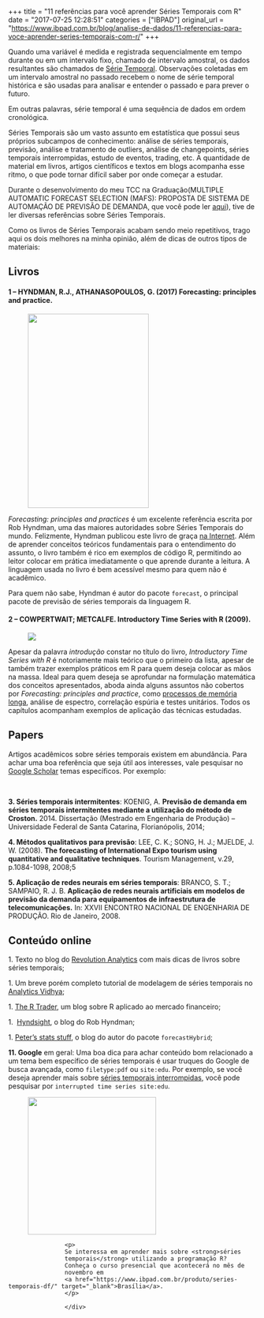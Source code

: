 +++
title = "11 referências para você aprender Séries Temporais com R"
date = "2017-07-25 12:28:51"
categories = ["IBPAD"]
original_url = "https://www.ibpad.com.br/blog/analise-de-dados/11-referencias-para-voce-aprender-series-temporais-com-r/"
+++

<div class="post-inner-content">
<p>
Quando uma variável é medida e registrada sequencialmente em tempo
durante ou em um intervalo fixo, chamado de intervalo amostral, os dados
resultantes são chamados de
<a href="https://www.ibpad.com.br/produto/series-temporais-df/" target="_blank">Série
Temporal</a>. Observações coletadas em um intervalo amostral no passado
recebem o nome de série temporal histórica e são usadas para analisar e
entender o passado e para prever o futuro.
</p>
<p>
Em outras palavras, série temporal é uma sequência de dados em ordem
cronológica.
</p>
<p>
Séries Temporais são um vasto assunto em estatística que possui seus
próprios subcampos de conhecimento: análise de séries temporais,
previsão, análise e tratamento de outliers, análise de changepoints,
séries temporais interrompidas, estudo de eventos, trading, etc. A
quantidade de material em livros, artigos científicos e textos em blogs
acompanha esse ritmo, o que pode tornar difícil saber por onde começar a
estudar.
</p>
<p>
Durante o desenvolvimento do meu TCC na Graduação(MULTIPLE AUTOMATIC
FORECAST SELECTION (MAFS): PROPOSTA DE SISTEMA DE AUTOMAÇÃO DE PREVISÃO
DE DEMANDA, que você pode ler
<a href="https://www.scribd.com/document/336226569/TCC-Sillas-MULTIPLE-AUTOMATIC-FORECAST-SELECTION-MAFS-PROPOSTA-DE-SISTEMA-DE-AUTOMACAO-DE-PREVISAO-DE-DEMANDA" target="_blank" rel="noopener">aqui</a>),
tive de ler diversas referências sobre Séries Temporais.
</p>
<p>
Como os livros de Séries Temporais acabam sendo meio repetitivos, trago
aqui os dois melhores na minha opinião, além de dicas de outros tipos de
materiais:
</p>
<h2>
Livros
</h2>

<h4>
1 – HYNDMAN, R.J., ATHANASOPOULOS, G. (2017) Forecasting: principles and
practice.
</h4>

<figure class="wpb_wrapper vc_figure">
<img class="vc_single_image-img" width="245" height="394" src="https://i.imgur.com/YCTRIZ3.png">

</figure>

<p>
<em>Forecasting: principles and practices</em> é um excelente referência
escrita por Rob Hyndman, uma das maiores autoridades sobre Séries
Temporais do mundo. Felizmente, Hyndman publicou este livro de graça
<a href="https://www.otexts.org/fpp/">na Internet</a>. Além de aprender
conceitos teóricos fundamentais para o entendimento do assunto, o livro
também é rico em exemplos de código R, permitindo ao leitor colocar em
prática imediatamente o que aprende durante a leitura. A linguagem usada
no livro é bem acessível mesmo para quem não é acadêmico.
</p>
<p>
Para quem não sabe, Hyndman é autor do pacote <code>forecast</code>, o
principal pacote de previsão de séries temporais da linguagem R.
</p>

<h4>
2 – COWPERTWAIT; METCALFE. Introductory Time Series with R (2009).
</h4>

<figure class="wpb_wrapper vc_figure">
<img class="vc_single_image-img" src="https://i0.wp.com/i.imgur.com/ICWCl1r.png?zoom=0.8999999761581421&amp;resize=300%2C300">

</figure>

<p>
Apesar da palavra <em>introdução</em> constar no título do livro,
<em>Introductory Time Series with R</em> é notoriamente mais teórico que
o primeiro da lista, apesar de também trazer exemplos práticos em R para
quem deseja colocar as mãos na massa. Ideal para quem deseja se
aprofundar na formulação matemática dos conceitos apresentados, aboda
ainda alguns assuntos não cobertos por <em>Forecasting: principles and
practice</em>, como
<a href="https://en.wikipedia.org/wiki/Long-range_dependence">processos
de memória longa</a>, análise de espectro, correlação espúria e testes
unitários. Todos os capítulos acompanham exemplos de aplicação das
técnicas estudadas.
</p>

<div class="vc_row wpb_row vc_row-fluid">
<div class="wpb_column vc_column_container vc_col-sm-12">
<div class="vc_column-inner ">
<div class="wpb_wrapper">
<div class="wpb_text_column wpb_content_element ">
<div class="wpb_wrapper">
<h2>
Papers
</h2>
<p>
Artigos acadêmicos sobre séries temporais existem em abundância. Para
achar uma boa referência que seja útil aos interesses, vale pesquisar no
<a href="https://scholar.google.com/">Google Scholar</a> temas
específicos. Por exemplo:
</p>
<p>
 
</p>
<p>
<strong>3. Séries temporais intermitentes</strong>: KOENIG, A.
<strong>Previsão de demanda em séries temporais intermitentes mediante a
utilização do método de Croston.</strong> 2014. Dissertação (Mestrado em
Engenharia de Produção) – Universidade Federal de Santa Catarina,
Florianópolis, 2014;
</p>
<p>
<strong>4. Métodos qualitativos para previsão</strong>: LEE, C. K.;
SONG, H. J.; MJELDE, J. W. (2008). <strong>The forecasting of
International Expo tourism using quantitative and qualitative
techniques</strong>. Tourism Management, v.29, p.1084-1098, 2008;5
</p>
<p>
<strong>5. Aplicação de redes neurais em séries temporais</strong>:
BRANCO, S. T.; SAMPAIO, R. J. B. <strong>Aplicação de redes neurais
artificiais em modelos de previsão da demanda para equipamentos de
infraestrutura de telecomunicações.</strong> In: XXVII ENCONTRO NACIONAL
DE ENGENHARIA DE PRODUÇÃO. Rio de Janeiro, 2008.
</p>
<h2>
Conteúdo online
</h2>
<p>
1.  Texto no blog do
    <a href="http://blog.revolutionanalytics.com/2013/06/learning-time-series-with-r.html">Revolution
    Analytics</a> com mais dicas de livros sobre séries temporais;
    </p>
    <p>
    1.  Um breve porém completo tutorial de modelagem de séries
        temporais no
        <a href="https://www.analyticsvidhya.com/blog/2015/12/complete-tutorial-time-series-modeling/">Analytics
        Vidhya</a>;
        </p>
        <p>
        1.  <a href="http://www.thertrader.com/">The R Trader</a>, um
            blog sobre R aplicado ao mercado financeiro;
            </p>
            <p>
            1.   <a href="https://robjhyndman.com/hyndsight/">Hyndsight</a>,
                o blog do Rob Hyndman;
                </p>
                <p>
                1.  <a href="https://ellisp.github.io/">Peter’s stats
                    stuff</a>, o blog do autor do pacote
                    <code>forecastHybrid</code>;
                    </p>
                    <p>
                    <strong>11. Google</strong> em geral: Uma boa dica
                    para achar conteúdo bom relacionado a um tema bem
                    específico de séries temporais é usar truques do
                    Google de busca avançada, como
                    <code>filetype:pdf</code> ou <code>site:edu</code>.
                    Por exemplo, se você deseja aprender mais sobre
                    <a href="https://en.wikipedia.org/wiki/Interrupted_time_series">séries
                    temporais interrompidas</a>, você pode pesquisar por
                    <code>interrupted time series site:edu</code>.
                    </p>
                    </div>
                    </div>
                    </div>
                    </div>
                    </div>
                    </div>
                    <figure class="wpb_wrapper vc_figure">
                    <a href="https://www.ibpad.com.br/produto/series-temporais-df/" target="_self" class="vc_single_image-wrapper   vc_box_border_grey"><img width="260" height="279" src="https://www.ibpad.com.br/wp-content/uploads/2016/10/ST-260x279.jpg" class="vc_single_image-img attachment-medium" alt="" srcset="https://www.ibpad.com.br/wp-content/uploads/2016/10/ST-260x279.jpg 260w, https://www.ibpad.com.br/wp-content/uploads/2016/10/ST-768x823.jpg 768w, https://www.ibpad.com.br/wp-content/uploads/2016/10/ST-955x1024.jpg 955w, https://www.ibpad.com.br/wp-content/uploads/2016/10/ST-93x100.jpg 93w, https://www.ibpad.com.br/wp-content/uploads/2016/10/ST.jpg 1060w" sizes="(max-width: 260px) 100vw, 260px"></a>
                    </figure>

                    <p>
                    Se interessa em aprender mais sobre <strong>séries
                    temporais</strong> utilizando a programação R?
                    Conheça o curso presencial que acontecerá no mês de
                    novembro em
                    <a href="https://www.ibpad.com.br/produto/series-temporais-df/" target="_blank">Brasília</a>.
                    </p>

                    </div>

